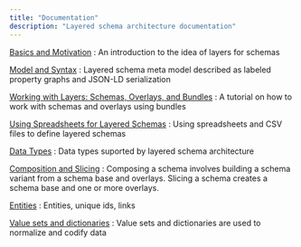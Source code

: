 ```yaml
---
title: "Documentation"
description: "Layered schema architecture documentation"
---
```


[Basics and Motivation](basics)
: An introduction to the idea of layers for schemas

[Model and Syntax](model_and_syntax)
: Layered schema meta model described as labeled property graphs and
  JSON-LD serialization
  
[Working with Layers: Schemas, Overlays, and Bundles](schemas_bundles)
: A tutorial on how to work with schemas and overlays using bundles
  
[Using Spreadsheets for Layered Schemas](spreadsheet_representation)
: Using spreadsheets and CSV files to define layered schemas

[Data Types](data_types)
: Data types suported by layered schema architecture

[Composition and Slicing](compose_slice)
: Composing a schema involves building a schema variant from a schema
  base and overlays. Slicing a schema creates a schema base and one or
  more overlays.

[Entities](entities)
: Entities, unique ids, links

[Value sets and dictionaries](valuesets)
: Value sets and dictionaries are used to normalize and codify data
